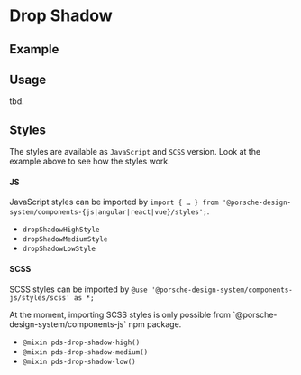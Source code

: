 # Drop Shadow

<TableOfContents></TableOfContents>

## Example

<Playground :frameworkMarkup="codeExample">
  <ExampleStylesDropShadow />
</Playground>

## Usage

tbd.

## Styles

The styles are available as `JavaScript` and `SCSS` version. Look at the example above to see how the styles work.

#### JS

JavaScript styles can be imported by
`import { … } from '@porsche-design-system/components-{js|angular|react|vue}/styles';`.

- `dropShadowHighStyle`
- `dropShadowMediumStyle`
- `dropShadowLowStyle`

#### SCSS

SCSS styles can be imported by `@use '@porsche-design-system/components-js/styles/scss' as *;`

<p-inline-notification heading="Important note" state="warning" persistent="true">
 At the moment, importing SCSS styles is only possible from `@porsche-design-system/components-js` npm package.
</p-inline-notification>

- `@mixin pds-drop-shadow-high()`
- `@mixin pds-drop-shadow-medium()`
- `@mixin pds-drop-shadow-low()`

<script lang="ts">
import Vue from 'vue';
import Component from 'vue-class-component';
import { getStylesDroshadowCodeSamples } from '@porsche-design-system/shared';
import ExampleStylesDropShadow from '@/pages/patterns/styles/example-drop-shadow.vue';

@Component({
  components: {
    ExampleStylesDropShadow
  },
})
export default class Code extends Vue {
  codeExample = getStylesDroshadowCodeSamples();
}
</script>
